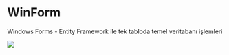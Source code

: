 # WinForm
Windows Forms - Entity Framework ile tek tabloda temel veritabanı işlemleri
 
![](https://github.com/tbagriyanik/WinForms-CodeFirst-16-/blob/main/Screen%20Shot%2005-01-22%20at%2004.56%20PM.JPG)
